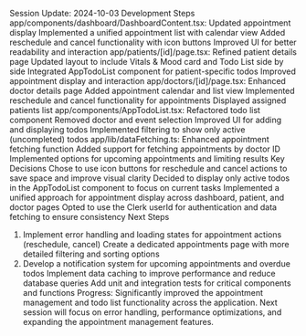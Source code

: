 Session Update: 2024-10-03
Development Steps
app/components/dashboard/DashboardContent.tsx: Updated appointment display
Implemented a unified appointment list with calendar view
Added reschedule and cancel functionality with icon buttons
Improved UI for better readability and interaction
app/patients/[id]/page.tsx: Refined patient details page
Updated layout to include Vitals & Mood card and Todo List side by side
Integrated AppTodoList component for patient-specific todos
Improved appointment display and interaction
app/doctors/[id]/page.tsx: Enhanced doctor details page
Added appointment calendar and list view
Implemented reschedule and cancel functionality for appointments
Displayed assigned patients list
app/components/AppTodoList.tsx: Refactored todo list component
Removed doctor and event selection
Improved UI for adding and displaying todos
Implemented filtering to show only active (uncompleted) todos
app/lib/dataFetching.ts: Enhanced appointment fetching function
Added support for fetching appointments by doctor ID
Implemented options for upcoming appointments and limiting results
Key Decisions
Chose to use icon buttons for reschedule and cancel actions to save space and improve visual clarity
Decided to display only active todos in the AppTodoList component to focus on current tasks
Implemented a unified approach for appointment display across dashboard, patient, and doctor pages
Opted to use the Clerk userId for authentication and data fetching to ensure consistency
Next Steps
1. Implement error handling and loading states for appointment actions (reschedule, cancel)
Create a dedicated appointments page with more detailed filtering and sorting options
3. Develop a notification system for upcoming appointments and overdue todos
Implement data caching to improve performance and reduce database queries
Add unit and integration tests for critical components and functions
Progress: Significantly improved the appointment management and todo list functionality across the application. Next session will focus on error handling, performance optimizations, and expanding the appointment management features.
